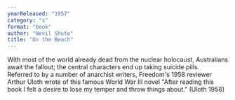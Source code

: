```yaml
---
yearReleased: "1957"
category: "s"
format: "book"
author: "Nevil Shute"
title: "On the Beach"
---
```

With most of the world already dead from the nuclear  holocaust, Australians await the fallout; the central characters end up taking  suicide pills.
 
Referred to by a number of anarchist writers, Freedom's  1958 reviewer Arthur Uloth wrote of this famous World War III novel "After  reading this book I felt a desire to lose my temper and throw things about." (Uloth  1958)